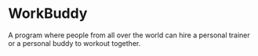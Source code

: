 # WorkBuddy
A program where people from all over the world can hire a personal trainer or a personal buddy to workout together.
